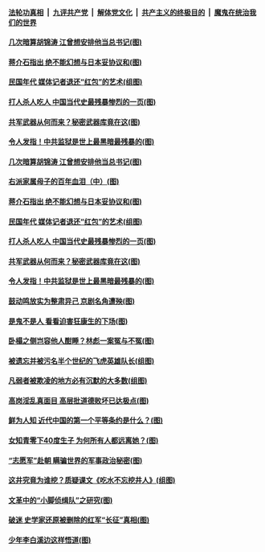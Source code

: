 ####  [法轮功真相](../../../../basic/blob/master/README.md?t=02271631) &nbsp;|&nbsp; [九评共产党](../../../../9ping.md/blob/master/README.md?t=02271631) &nbsp;|&nbsp; [解体党文化](../../../../jtdwh.md/blob/master/README.md?t=02271631)  &nbsp;|&nbsp; [共产主义的终极目的](../../../../gczydzjmd.md/blob/master/README.md?t=02271631) &nbsp;|&nbsp; [魔鬼在统治我们的世界](../../../../mgztzwmdsj.md/blob/master/README.md?t=02271631) 

#### [几次暗算胡锦涛 江曾想安排他当总书记(图)](../pages/p6/941643.md?t=02271631) 

#### [蒋介石指出 绝不能幻想与日本妥协议和(图)](../pages/p6/963714.md?t=02271631) 

#### [民国年代 媒体记者退还“红包”的艺术(组图)](../pages/p6/963262.md?t=02271631) 

#### [打人杀人吃人 中国当代史最残暴惨烈的一页(图)](../pages/p6/963122.md?t=02271631) 

#### [共军武器从何而来？秘密武器库竟在这(图)](../pages/p6/960726.md?t=02271631) 

#### [令人发指！中共监狱是世上最黑暗最残暴的(图)](../pages/p6/963279.md?t=02271631) 

#### [几次暗算胡锦涛 江曾想安排他当总书记(图)](../pages/p6/941643.md?t=02271631) 

#### [右派家属母子的百年血泪（中）(图)](../pages/p6/962624.md?t=02271631) 

#### [蒋介石指出 绝不能幻想与日本妥协议和(图)](../pages/p6/963714.md?t=02271631) 

#### [民国年代 媒体记者退还“红包”的艺术(组图)](../pages/p6/963262.md?t=02271631) 

#### [打人杀人吃人 中国当代史最残暴惨烈的一页(图)](../pages/p6/963122.md?t=02271631) 

#### [共军武器从何而来？秘密武器库竟在这(图)](../pages/p6/960726.md?t=02271631) 

#### [令人发指！中共监狱是世上最黑暗最残暴的(图)](../pages/p6/963279.md?t=02271631) 

#### [鼓动鸣放实为整肃异己 京剧名角遭殃(图)](../pages/p6/963260.md?t=02271631) 

#### [是鬼不是人 看看迫害狂康生的下场(图)](../pages/p6/963328.md?t=02271631) 

#### [卧榻之侧岂容他人酣睡？林彪一案冤与不冤(图)](../pages/p6/962310.md?t=02271631) 

#### [被遗忘并被污名半个世纪的飞虎英雄队长(组图)](../pages/p6/962845.md?t=02271631) 

#### [凡弱者被欺凌的地方必有沉默的大多数(组图)](../pages/p6/963327.md?t=02271631) 

#### [高岗淫乱真面目 高层批道德败坏已达极点(图)](../pages/p6/962364.md?t=02271631) 

#### [鲜为人知 近代中国的第一个平等条约是什么？(图)](../pages/p6/940394.md?t=02271631) 

#### [女知青零下40度生子 为何所有人都远离她？(图)](../pages/p6/962837.md?t=02271631) 

#### [“志愿军”赴朝 瞒骗世界的军事政治秘密(图)](../pages/p6/961415.md?t=02271631) 

#### [这井究竟为谁挖？质疑课文《吃水不忘挖井人》(组图)](../pages/p6/962696.md?t=02271631) 

#### [文革中的“小脚侦缉队”之研究(图)](../pages/p6/963033.md?t=02271631) 

#### [破迷 史学家还原被删除的红军“长征”真相(图)](../pages/p6/962314.md?t=02271631) 

#### [少年李白溪边这样悟道(图)](../pages/p6/962089.md?t=02271631) 

